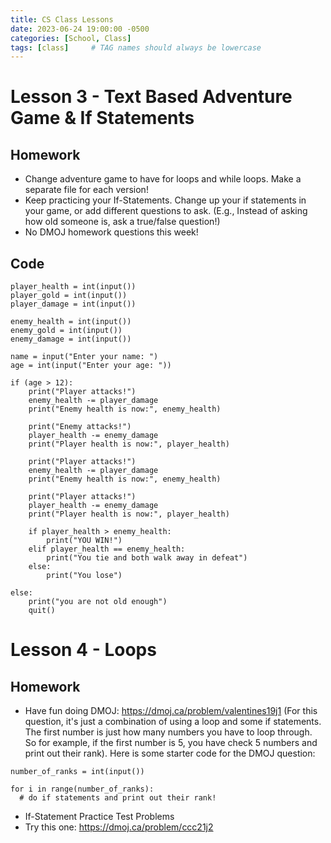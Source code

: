 ```yaml
---
title: CS Class Lessons
date: 2023-06-24 19:00:00 -0500
categories: [School, Class]
tags: [class]     # TAG names should always be lowercase
---
```


# Lesson 3 - Text Based Adventure Game & If Statements

## Homework

- Change adventure game to have for loops and while loops. Make a separate file for each version!
- Keep practicing your If-Statements. Change up your if statements in your game, or add different questions to ask. (E.g., Instead of asking how old someone is, ask a true/false question!)
- No DMOJ homework questions this week! 

## Code

```
player_health = int(input())
player_gold = int(input())
player_damage = int(input())

enemy_health = int(input())
enemy_gold = int(input())
enemy_damage = int(input())

name = input("Enter your name: ")
age = int(input("Enter your age: "))

if (age > 12):
    print("Player attacks!")
    enemy_health -= player_damage
    print("Enemy health is now:", enemy_health)

    print("Enemy attacks!")
    player_health -= enemy_damage
    print("Player health is now:", player_health)

    print("Player attacks!")
    enemy_health -= player_damage
    print("Enemy health is now:", enemy_health)

    print("Player attacks!")
    player_health -= enemy_damage
    print("Player health is now:", player_health)

    if player_health > enemy_health:
        print("YOU WIN!")
    elif player_health == enemy_health:
        print("You tie and both walk away in defeat")
    else:
        print("You lose")

else:
    print("you are not old enough")
    quit()

```

# Lesson 4 - Loops

## Homework

- Have fun doing DMOJ: https://dmoj.ca/problem/valentines19j1 (For this question, it's just a combination of using a loop and some if statements. The first number is just how many numbers you have to loop through. So for example, if the first number is 5, you have check 5 numbers and print out their rank). Here is some starter code for the DMOJ question:
```
number_of_ranks = int(input())

for i in range(number_of_ranks):
  # do if statements and print out their rank!
```
- If-Statement Practice Test Problems
- Try this one: https://dmoj.ca/problem/ccc21j2
